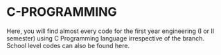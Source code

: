 # C-PROGRAMMING
Here, you will find almost every code for the first year engineering (I or II semester) using C Programming language irrespective of the branch. 
School level codes can also be found here. 

